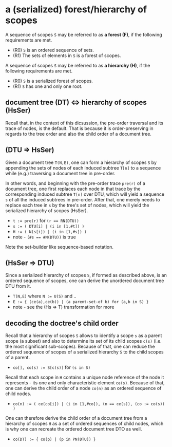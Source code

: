 
<!-- ======================================================================= -->
# a (serialized) forest/hierarchy of scopes

A sequence of scopes `S` may be referred to as **a forest (F)**,
if the following requirements are met.

* (R0) `S` is an ordered sequence of sets.
* (R1) The sets of elements in `S` is a forest of scopes.

A sequence of scopes `S` may be referred to as **a hierarchy (H)**,
if the following requirements are met.

* (R0) `S` is a serialized forest of scopes.
* (R1) `S` has one and only one root.

<!-- ======================================================================= -->
## document tree (DT) <=> hierarchy of scopes (HsSer)

Recall that, in the context of this dicsussion, the pre-order traversal and
its trace of nodes, is the default. That is because it is order-preserving
in regards to the tree order and also the child order of a document tree.

<!-- ======================================================================= -->
## (DTU => HsSer)

Given a document tree `T(N,E)`, one can form a hierarchy of scopes `S` by
appending the sets of nodes of each induced subtree `T[n]` to a sequence
while (e.g.) traversing a document tree in pre-order.

In other words, and beginning with the pre-order trace `pre(r)` of a document
tree, one first replaces each node in that trace by the corresponding induced
subtree `T[n]` over DTU, which will yield a sequence `s` of all the induced
subtrees in pre-order. After that, one merely needs to replace each tree in
`s` by the tree's set of nodes, which will yield the serialized hierarchy
of scopes (HsSer).

* `t := pre(r)` for `(r == RN(DTU))`
* `s := ( DTU[i] | (i in [1,#t]) )`
* `H := ( N(s[i]) | (i in [1,#s]) )`
* note - `(#s == #N(DTU))` is true

Note the set-builder like sequence-based notation.

<!-- ======================================================================= -->
## (HsSer => DTU)

Since a serialized hierarchy of scopes `S`, if formed as described above, is
an ordered sequence of scopes, one can derive the unordered document tree DTU
from it.

* `T(N,E)` where `N := U(S)` and ..
* `E := { (ce(a),ce(b)) | (a parent-set-of b) for (a,b in S) }`
* note - see the (Hs => T) transformation for more

<!-- ======================================================================= -->
## decoding the doctree's child order

Recall that a hierarchy of scopes `S` allows to identify a scope `s` as a
parent scope (a subset) and also to determine its set of its child scopes
`c(s)` (i.e. the most significant sub-scopes). Because of that, one can
reduce the ordered sequence of scopes of a serialized hierarchy `S` to
the child scopes of a parent.

* `co[], co(s) := S[c(s)]` for `(s in S)`

Recall that each scope in `H` contains a unique node reference of the node
it represents - its one and only characteristic element `ce(s)`. Because
of that, one can derive the child order of a node `co(n)` as an ordered
sequence of child nodes.

* `co(n) := ( ce(co[i]) | (i in [1,#co]), (n == ce(s)), (co := co(s)) )`

One can therefore derive the child order of a document tree from a hierarchy
of scopes `H` as a set of ordered sequences of child nodes, which is why one
can recreate the ordered document tree DTO as well.

* `co(DT) := { co(p) | (p in PN(DTU)) }`
